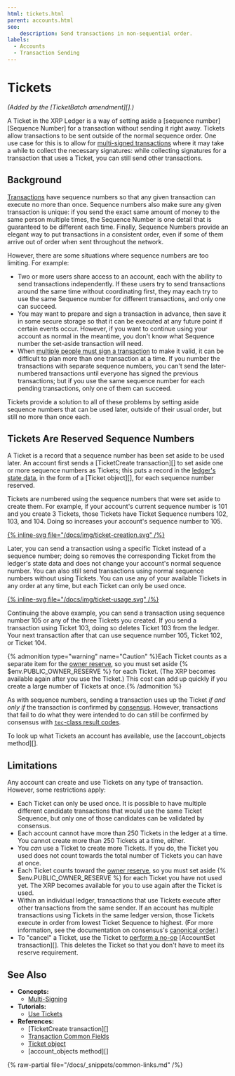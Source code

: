 ```yaml
---
html: tickets.html
parent: accounts.html
seo:
    description: Send transactions in non-sequential order.
labels:
  - Accounts
  - Transaction Sending
---
```

# Tickets

_(Added by the [TicketBatch amendment][].)_

A Ticket in the XRP Ledger is a way of setting aside a [sequence number][Sequence Number] for a transaction without sending it right away. Tickets allow transactions to be sent outside of the normal sequence order. One use case for this is to allow for [multi-signed transactions](multi-signing.md) where it may take a while to collect the necessary signatures: while collecting signatures for a transaction that uses a Ticket, you can still send other transactions.

## Background

[Transactions](../transactions/index.md) have sequence numbers so that any given transaction can execute no more than once. Sequence numbers also make sure any given transaction is unique: if you send the exact same amount of money to the same person multiple times, the Sequence Number is one detail that is guaranteed to be different each time. Finally, Sequence Numbers provide an elegant way to put transactions in a consistent order, even if some of them arrive out of order when sent throughout the network.

However, there are some situations where sequence numbers are too limiting. For example:

- Two or more users share access to an account, each with the ability to send transactions independently. If these users try to send transactions around the same time without coordinating first, they may each try to use the same Sequence number for different transactions, and only one can succeed.
- You may want to prepare and sign a transaction in advance, then save it in some secure storage so that it can be executed at any future point if certain events occur. However, if you want to continue using your account as normal in the meantime, you don't know what Sequence number the set-aside transaction will need. <!-- STYLE_OVERRIDE: will -->
- When [multiple people must sign a transaction](multi-signing.md) to make it valid, it can be difficult to plan more than one transaction at a time. If you number the transactions with separate sequence numbers, you can't send the later-numbered transactions until everyone has signed the previous transactions; but if you use the same sequence number for each pending transactions, only one of them can succeed.

Tickets provide a solution to all of these problems by setting aside sequence numbers that can be used later, outside of their usual order, but still no more than once each.


## Tickets Are Reserved Sequence Numbers

A Ticket is a record that a sequence number has been set aside to be used later. An account first sends a [TicketCreate transaction][] to set aside one or more sequence numbers as Tickets; this puts a record in the [ledger's state data](../ledgers/index.md), in the form of a [Ticket object][], for each sequence number reserved.

Tickets are numbered using the sequence numbers that were set aside to create them. For example, if your account's current sequence number is 101 and you create 3 Tickets, those Tickets have Ticket Sequence numbers 102, 103, and 104. Doing so increases your account's sequence number to 105.

[{% inline-svg file="/docs/img/ticket-creation.svg" /%}](/docs/img/ticket-creation.svg "Diagram: Creating three Tickets")

Later, you can send a transaction using a specific Ticket instead of a sequence number; doing so removes the corresponding Ticket from the ledger's state data and does not change your account's normal sequence number. You can also still send transactions using normal sequence numbers without using Tickets. You can use any of your available Tickets in any order at any time, but each Ticket can only be used once.

[{% inline-svg file="/docs/img/ticket-usage.svg" /%}](/docs/img/ticket-usage.svg "Diagram: Using Ticket 103.")

Continuing the above example, you can send a transaction using sequence number 105 or any of the three Tickets you created. If you send a transaction using Ticket 103, doing so deletes Ticket 103 from the ledger. Your next transaction after that can use sequence number 105, Ticket 102, or Ticket 104.

{% admonition type="warning" name="Caution" %}Each Ticket counts as a separate item for the [owner reserve](reserves.md), so you must set aside {% $env.PUBLIC_OWNER_RESERVE %} for each Ticket. (The XRP becomes available again after you use the Ticket.) This cost can add up quickly if you create a large number of Tickets at once.{% /admonition %}

As with sequence numbers, sending a transaction uses up the Ticket _if and only if_ the transaction is confirmed by [consensus](../consensus-protocol/index.md). However, transactions that fail to do what they were intended to do can still be confirmed by consensus with [`tec`-class result codes](../../references/protocol/transactions/transaction-results/tec-codes.md).

To look up what Tickets an account has available, use the [account_objects method][].

## Limitations

Any account can create and use Tickets on any type of transaction. However, some restrictions apply:

- Each Ticket can only be used once. It is possible to have multiple different candidate transactions that would use the same Ticket Sequence, but only one of those candidates can be validated by consensus.
- Each account cannot have more than 250 Tickets in the ledger at a time. You cannot create more than 250 Tickets at a time, either.
- You _can_ use a Ticket to create more Tickets. If you do, the Ticket you used does not count towards the total number of Tickets you can have at once.
- Each Ticket counts toward the [owner reserve](reserves.md), so you must set aside {% $env.PUBLIC_OWNER_RESERVE %} for each Ticket you have not used yet. The XRP becomes available for you to use again after the Ticket is used.
- Within an individual ledger, transactions that use Tickets execute after other transactions from the same sender. If an account has multiple transactions using Tickets in the same ledger version, those Tickets execute in order from lowest Ticket Sequence to highest. (For more information, see the documentation on consensus's [canonical order](../consensus-protocol/consensus-structure.md#calculate-and-share-validations).)
- To "cancel" a Ticket, use the Ticket to [perform a no-op](../transactions/finality-of-results/canceling-a-transaction.md) [AccountSet transaction][]. This deletes the Ticket so that you don't have to meet its reserve requirement.

## See Also


- **Concepts:**
    - [Multi-Signing](multi-signing.md)
- **Tutorials:**
    - [Use Tickets](../../tutorials/how-tos/manage-account-settings/use-tickets.md)
- **References:**
    - [TicketCreate transaction][]
    - [Transaction Common Fields](../../references/protocol/transactions/common-fields.md)
    - [Ticket object](../../references/protocol/ledger-data/ledger-entry-types/ticket.md)
    - [account_objects method][]

{% raw-partial file="/docs/_snippets/common-links.md" /%}
